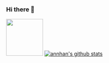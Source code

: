 ### Hi there 👋

<img src="https://upload.wikimedia.org/wikipedia/commons/thumb/3/38/Baonam.jpg/505px-Baonam.jpg" width="100" /> [![annhan's github stats](https://github-readme-stats.vercel.app/api?username=annhan)](https://github.com/annhan)


